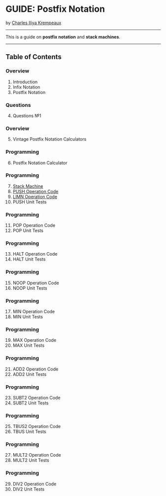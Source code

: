 # GUIDE: Postfix Notation

by [Charles Iliya Krempeaux](http://changelog.ca/)

---

This is a guide on **postfix notation** and **stack machines**.

---

## Table of Contents

### Overview

1. Introduction
2. Infix Notation
3. Postfix Notation

### Questions

4. Questions №1

### Overview

5. Vintage Postfix Notation Calculators

### Programming

6. Postfix Notation Calculator

### Programming

7. [Stack Machine](chapters/stack_machine/README.md)
8. [PUSH Operation Code](chapters/push_opcode/README.md)
9. [LIMN Operation Code](chapters/limn_opcode/README.md)
10. PUSH Unit Tests

### Programming

11. POP Operation Code
12. POP Unit Tests

### Programming

13. HALT Operation Code
14. HALT Unit Tests

### Programming

15. NOOP Operation Code
16. NOOP Unit Tests

### Programming

17. MIN Operation Code
18. MIN Unit Tests

### Programming

19. MAX Operation Code
20. MAX Unit Tests

### Programming

21. ADD2 Operation Code
22. ADD2 Unit Tests

### Programming

23. SUBT2 Operation Code
24. SUBT2 Unit Tests

### Programming

25. TBUS2 Operation Code
26. TBUS Unit Tests

### Programming

27. MULT2 Operation Code
28. MULT2 Unit Tests

### Programming

29. DIV2 Operation Code
30. DIV2 Unit Tests
